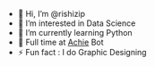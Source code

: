 - 👋 Hi, I’m @rishizip
- 👀 I’m interested in Data Science
- 🌱 I’m currently learning Python
- 🦾 Full time at [Achie](https://achiebot.netlify.app/) Bot
- ⚡ Fun fact : I do Graphic Designing
